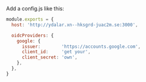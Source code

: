 Add a config.js like this:

```javascript
module.exports = {
  host: 'http://ydalar.xn--hksgrd-juac2m.se:3000',

  oidcProviders: {
    google: {
      issuer:        'https://accounts.google.com',
      client_id:     'get your',
      client_secret: 'own',
    },
  },
}
```
